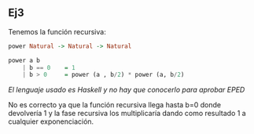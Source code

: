 ## Ej3

Tenemos la función recursiva:
```Haskell
power Natural -> Natural -> Natural

power a b
	| b == 0 	= 1
	| b > 0		= power (a , b/2) * power (a, b/2)
```
*El lenguaje usado es Haskell y no hay que conocerlo para aprobar EPED*

No es correcto ya que la función recursiva llega hasta b=0 donde devolvería 1 y la fase recursiva los multiplicaría dando como resultado 1 a cualquier exponenciación.